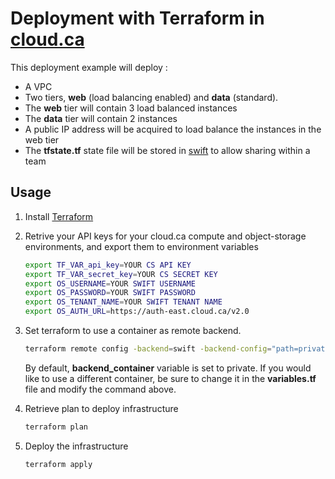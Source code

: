 # Deployment with Terraform in [cloud.ca](https://cloud.ca)
This deployment example will deploy :

* A VPC
* Two tiers, __web__ (load balancing enabled) and __data__ (standard).
* The __web__ tier will contain 3 load balanced instances
* The __data__ tier will contain 2 instances
* A public IP address will be acquired to load balance the instances in the web tier
* The __tfstate\.tf__ state file will be stored in [swift](http://docs.openstack.org/developer/swift/) to allow sharing within a team

## Usage

1. Install [Terraform](https://www.terraform.io/intro/getting-started/install.html)

2. Retrive your API keys for your cloud.ca compute and object-storage environments, and export them to environment variables

   ```bash
   export TF_VAR_api_key=YOUR CS API KEY
   export TF_VAR_secret_key=YOUR CS SECRET KEY
   export OS_USERNAME=YOUR SWIFT USERNAME
   export OS_PASSWORD=YOUR SWIFT PASSWORD
   export OS_TENANT_NAME=YOUR SWIFT TENANT NAME
   export OS_AUTH_URL=https://auth-east.cloud.ca/v2.0
   ```

3. Set terraform to use a container as remote backend. 

   ```bash
   terraform remote config -backend=swift -backend-config="path=private"
   ```
   By default, __backend_container__ variable is set to private. If you would like to use a different container, be sure to change it in the __variables.tf__ file and modify the command above.

4. Retrieve plan to deploy infrastructure

   ```bash
   terraform plan
   ```

5. Deploy the infrastructure

   ```bash
   terraform apply
   ```